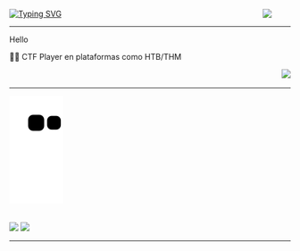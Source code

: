 
  [![Typing SVG](https://readme-typing-svg.herokuapp.com/?lines=¡Bienvenido!+Soy+Alejandro)](https://git.io/typing-svg)
  <img align='right' src='https://github.com/Rishit-dagli/Rishit-dagli/blob/master/images/octocat-anime.gif' width='50"'>

----------------------------------------------
<p align = "left">
  Hello
  
  👨‍💻 CTF Player en plataformas como HTB/THM
</p>
<p align = "right">
  <img src="https://github-readme-stats.vercel.app/api/top-langs/?username=ARMoreno99&layout=compact&langs_count=7&theme=highcontrast" width = 400>
</p>

----------------------------------------------
![Snake animation](https://github.com/rafaballerini/rafaballerini/blob/output/github-contribution-grid-snake.svg)

<div style="display: inline_block"><br>
</div>  
<div>
  <a href="https://www.linkedin.com/in/alerodriguezm99" target="_blank"><img src="https://img.shields.io/badge/-LinkedIn-%230077B5?style=for-the-badge&logo=linkedin&logoColor=white" target="_blank"></a> 
  <a href="https://alerodriguezm99.gitbook.io/blog-hacking/" target="_blank"><img src="https://img.shields.io/badge/-gitbook-%230077B5?style=for-the-badge&logo=gitbook&logoColor=white" target="_blank"></a>  
  
 
  
----------------------------------------------
  
  
